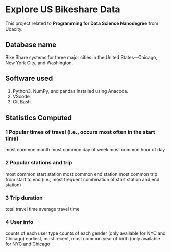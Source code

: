 
# Explore US Bikeshare Data
This project related to **Programming for Data Science Nanodegree** from Udacity.
## Database name 
Bike Share systems for three major cities in the United States—Chicago, New York City, and Washington.
## Software used
1. Python3, NumPy, and pandas installed using Anacoda.
2. VScode.
3. Git Bash.
## Statistics Computed
### 1 Popular times of travel (i.e., occurs most often in the start time)
most common month
most common day of week
most common hour of day
### 2 Popular stations and trip
most common start station
most common end station
most common trip from start to end (i.e., most frequent combination of start station and end station)
### 3 Trip duration
total travel time
average travel time
### 4 User info
counts of each user type
counts of each gender (only available for NYC and Chicago)
earliest, most recent, most common year of birth (only available for NYC and Chicago
